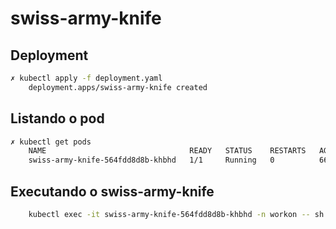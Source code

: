 # swiss-army-knife

## Deployment

```bash
✗ kubectl apply -f deployment.yaml 
    deployment.apps/swiss-army-knife created    
```

## Listando o pod

```bash
✗ kubectl get pods
    NAME                                READY   STATUS    RESTARTS   AGE
    swiss-army-knife-564fdd8d8b-khbhd   1/1     Running   0          66s
```

## Executando o swiss-army-knife

```bash
    kubectl exec -it swiss-army-knife-564fdd8d8b-khbhd -n workon -- sh
```

